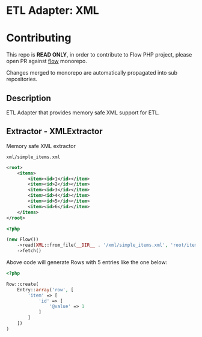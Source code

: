 # ETL Adapter: XML

# Contributing

This repo is **READ ONLY**, in order to contribute to Flow PHP project, please
open PR against [flow](https://github.com/flow-php/flow) monorepo.

Changes merged to monorepo are automatically propagated into sub repositories.

## Description

ETL Adapter that provides memory safe XML support for ETL.

## Extractor - XMLExtractor

Memory safe XML extractor 

`xml/simple_items.xml`

```xml
<root>
    <items>
        <item><id>1</id></item>
        <item><id>2</id></item>
        <item><id>3</id></item>
        <item><id>4</id></item>
        <item><id>5</id></item>
        <item><id>6</id></item>
    </items>
</root>
```

```php 
<?php

(new Flow())
    ->read(XML::from_file(__DIR__ . '/xml/simple_items.xml', 'root/items/item'))
    ->fetch()
```

Above code will generate Rows with 5 entries like the one below:

```php
<?php

Row::create(
    Entry::array('row', [
        'item' => [
            'id' => [
                '@value' => 1
            ]
        ]
    ])
)
```